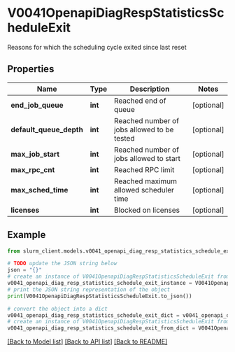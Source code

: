 # V0041OpenapiDiagRespStatisticsScheduleExit

Reasons for which the scheduling cycle exited since last reset

## Properties

Name | Type | Description | Notes
------------ | ------------- | ------------- | -------------
**end_job_queue** | **int** | Reached end of queue | [optional] 
**default_queue_depth** | **int** | Reached number of jobs allowed to be tested | [optional] 
**max_job_start** | **int** | Reached number of jobs allowed to start | [optional] 
**max_rpc_cnt** | **int** | Reached RPC limit | [optional] 
**max_sched_time** | **int** | Reached maximum allowed scheduler time | [optional] 
**licenses** | **int** | Blocked on licenses | [optional] 

## Example

```python
from slurm_client.models.v0041_openapi_diag_resp_statistics_schedule_exit import V0041OpenapiDiagRespStatisticsScheduleExit

# TODO update the JSON string below
json = "{}"
# create an instance of V0041OpenapiDiagRespStatisticsScheduleExit from a JSON string
v0041_openapi_diag_resp_statistics_schedule_exit_instance = V0041OpenapiDiagRespStatisticsScheduleExit.from_json(json)
# print the JSON string representation of the object
print(V0041OpenapiDiagRespStatisticsScheduleExit.to_json())

# convert the object into a dict
v0041_openapi_diag_resp_statistics_schedule_exit_dict = v0041_openapi_diag_resp_statistics_schedule_exit_instance.to_dict()
# create an instance of V0041OpenapiDiagRespStatisticsScheduleExit from a dict
v0041_openapi_diag_resp_statistics_schedule_exit_from_dict = V0041OpenapiDiagRespStatisticsScheduleExit.from_dict(v0041_openapi_diag_resp_statistics_schedule_exit_dict)
```
[[Back to Model list]](../README.md#documentation-for-models) [[Back to API list]](../README.md#documentation-for-api-endpoints) [[Back to README]](../README.md)


